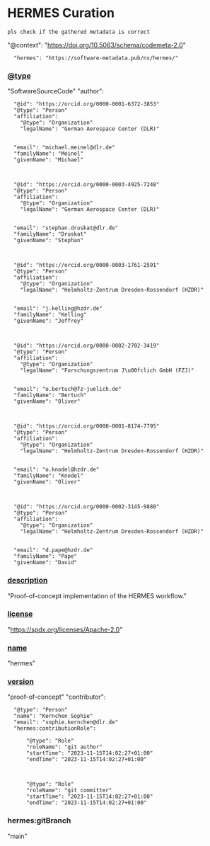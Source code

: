 # HERMES Curation
`pls check if the gathered metadata is correct`

  "@context": 
    "https://doi.org/10.5063/schema/codemeta-2.0"
    
      "hermes": "https://software-metadata.pub/ns/hermes/"
    

  
  ### [@type](# "CITATION.cff") 
 "SoftwareSourceCode"
  "author": 
    
      "@id": "https://orcid.org/0000-0001-6372-3853"
      "@type": "Person"
      "affiliation": 
        "@type": "Organization"
        "legalName": "German Aerospace Center (DLR)"
      

      "email": "michael.meinel@dlr.de"
      "familyName": "Meinel"
      "givenName": "Michael"
    

    
      "@id": "https://orcid.org/0000-0003-4925-7248"
      "@type": "Person"
      "affiliation": 
        "@type": "Organization"
        "legalName": "German Aerospace Center (DLR)"
      

      "email": "stephan.druskat@dlr.de"
      "familyName": "Druskat"
      "givenName": "Stephan"
    

    
      "@id": "https://orcid.org/0000-0003-1761-2591"
      "@type": "Person"
      "affiliation": 
        "@type": "Organization"
        "legalName": "Helmholtz-Zentrum Dresden-Rossendorf (HZDR)"
      

      "email": "j.kelling@hzdr.de"
      "familyName": "Kelling"
      "givenName": "Jeffrey"
    

    
      "@id": "https://orcid.org/0000-0002-2702-3419"
      "@type": "Person"
      "affiliation": 
        "@type": "Organization"
        "legalName": "Forschungszentrum J\u00fclich GmbH (FZJ)"
      

      "email": "o.bertuch@fz-juelich.de"
      "familyName": "Bertuch"
      "givenName": "Oliver"
    

    
      "@id": "https://orcid.org/0000-0001-8174-7795"
      "@type": "Person"
      "affiliation": 
        "@type": "Organization"
        "legalName": "Helmholtz-Zentrum Dresden-Rossendorf (HZDR)"
      

      "email": "o.knodel@hzdr.de"
      "familyName": "Knodel"
      "givenName": "Oliver"
    

    
      "@id": "https://orcid.org/0000-0002-3145-9880"
      "@type": "Person"
      "affiliation": 
        "@type": "Organization"
        "legalName": "Helmholtz-Zentrum Dresden-Rossendorf (HZDR)"
      

      "email": "d.pape@hzdr.de"
      "familyName": "Pape"
      "givenName": "David"
    

  
  ### [description](# "CITATION.cff") 
 "Proof-of-concept implementation of the HERMES workflow."
  ### [license](# "CITATION.cff") 
 "https://spdx.org/licenses/Apache-2.0"
  ### [name](# "CITATION.cff") 
 "hermes"
  ### [version](# "CITATION.cff") 
 "proof-of-concept"
  "contributor": 
    
      "@type": "Person"
      "name": "Kernchen Sophie"
      "email": "sophie.kernchen@dlr.de"
      "hermes:contributionRole": 
        
          "@type": "Role"
          "roleName": "git author"
          "startTime": "2023-11-15T14:02:27+01:00"
          "endTime": "2023-11-15T14:02:27+01:00"
        

        
          "@type": "Role"
          "roleName": "git committer"
          "startTime": "2023-11-15T14:02:27+01:00"
          "endTime": "2023-11-15T14:02:27+01:00"
        

      
    

  
  ### hermes:gitBranch 
 "main"


